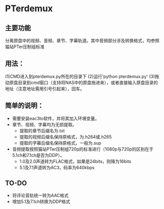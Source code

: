 # PTerdemux

## 主要功能

分离原盘中的视频、音频、章节、字幕轨道。其中音频部分涉及转换格式，均参照猫站PTer压制组标准

## 用法：

(1)CMD进入到pterdemux.py所在的目录下
(2)运行'python pterdemux.py'
(3)拖动原盘目录到cmd窗口（支持将NAS中的原盘拖进来），或者直接输入原盘目录的地址（注意地址需用引号引起来），回车。

## 简单的说明：

* 需要安装eac3to软件，并将其加入环境变量。
* 章节、视频、字幕均为无损提取。
  * 提取的章节后缀名为.txt
  * 提取的视频后缀名保持原格式，为.h264或.h265
  * 提取的字幕后缀名保持原格式，一般为.sup
* 音频提取按照猫站PTer压制组720p的标准进行（1080p与720p的区别在于5.1ch和7.1ch是否为DDP）。
  * 1.0及2.0声道转为FLAC格式，如果是24bits，则降为16bits
  * 5.1及7.1声道转为AC3，码率为640kbps

## TO-DO

* 将评论音轨统一转为AAC格式
* 增加5.1及7.1ch转换为DDP格式
